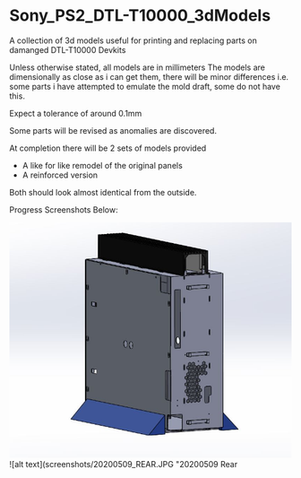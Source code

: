 # Sony_PS2_DTL-T10000_3dModels
A collection of 3d models useful for printing and replacing parts on damanged DTL-T10000 Devkits

Unless otherwise stated, all models are in millimeters
The models are dimensionally as close as i can get them, there will be minor differences i.e. some parts i have attempted to emulate the mold draft, some do not have this.

Expect a tolerance of around 0.1mm

Some parts will be revised as anomalies are discovered.

At completion there will be 2 sets of models provided
* A like for like remodel of the original panels
* A reinforced version

Both should look almost identical from the outside.

Progress Screenshots Below:

![alt text](screenshots/20200509_FRONT.JPG "20200509 Front")
![alt text](screenshots/20200509_REAR.JPG "20200509 Rear